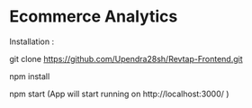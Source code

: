 # Ecommerce Analytics

Installation : 

git clone https://github.com/Upendra28sh/Revtap-Frontend.git

npm install

npm start  (App will start running on http://localhost:3000/ )
